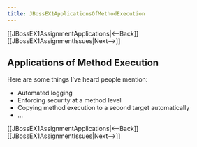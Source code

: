 ```yaml
---
title: JBossEX1ApplicationsOfMethodExecution
---
```

[[JBossEX1AssignmentApplications|<--Back]] [[JBossEX1AssignmentIssues|Next-->]]

## Applications of Method Execution
Here are some things I’ve heard people mention:
* Automated logging
* Enforcing security at a method level
* Copying method execution to a second target automatically
* …

[[JBossEX1AssignmentApplications|<--Back]] [[JBossEX1AssignmentIssues|Next-->]]
